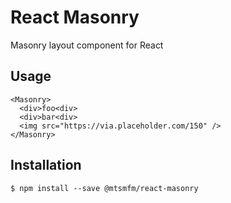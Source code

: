 # React Masonry

Masonry layout component for React

## Usage

```tsx
<Masonry>
  <div>foo<div>
  <div>bar<div>
  <img src="https://via.placeholder.com/150" />
</Masonry>
```

## Installation

```
$ npm install --save @mtsmfm/react-masonry
```
